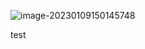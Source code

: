 ![image-20230109150145748](C:\Users\user\AppData\Roaming\Typora\typora-user-images\image-20230109150145748.png)


test
